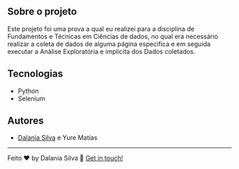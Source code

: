 
## Sobre o projeto

Este projeto foi uma prova a qual eu realizei para a disciplina de Fundamentos e Técnicas em Ciências de dados, no qual era necessário realizar a coleta de dados de alguma página especifica
e em seguida executar a Análise Exploratória e implicita dos Dados coletados.


## Tecnologias
* Python
* Selenium

##  Autores
* [Dalania Silva](https://github.com/linkParaPerfil) e  Yure Matias


---

Feito ♥ by Dalania Silva :wave: [Get in touch!](https://www.linkedin.com/in/dalania-silva-851107175/)

